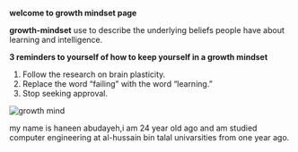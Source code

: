 **welcome to growth mindset page**


**growth-mindset**
use to describe the underlying beliefs people have about learning and intelligence.


**3 reminders to yourself of how to keep yourself in a growth mindset**



1. Follow the research on brain plasticity.
1. Replace the word “failing” with the word “learning.” 
1. Stop seeking approval.


![growth mind](https://www.google.ae/imgres?imgurl=https%3A%2F%2Flive.staticflickr.com%2F3143%2F2658061277_a3daf98d66_b.jpg&imgrefurl=https%3A%2F%2Fwww.flickr.com%2Fphotos%2Fbutterseite%2F2658061277&docid=T-GD171Ne5ML6M&tbnid=etATNR-lcwcERM%3A&vet=10ahUKEwjUnYyfurPnAhWG4IUKHRGnBY8QMwhqKAEwAQ..i&w=769&h=1023&bih=655&biw=1366&q=growth%20mindset&ved=0ahUKEwjUnYyfurPnAhWG4IUKHRGnBY8QMwhqKAEwAQ&iact=mrc&uact=8)

my name is haneen abudayeh,i am 24 year old ago and am studied computer engineering at al-hussain bin talal univarsities from one year ago.

